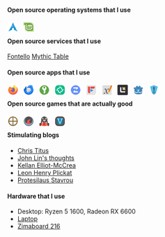 <!-- SHIELDS -->
<!-- http://shields.io -->

<!-- #### Info ? -->
<!-- - 🔭 I’m currently working on [Lite XL Project Template Manager](https://github.com/PerilousBooklet/lite-xl-ptm) -->
<!-- - 🌱 I’m currently learning Lua -->
<!-- - 👯 I’m looking to collaborate on ? -->
<!-- - 🤔 I’m looking for help with documenting Lite XL -->
<!-- - 💬 Ask me about Arch Linux, ? -->
<!-- - 📫 How to reach me: @perilousbooklet:matrix.org -->
<!-- - 😄 Pronouns: he/him -->
<!-- - ⚡ Fun fact: ? -->

#### Open source operating systems that I use
[<img align="left" alt="Arch Linux" width="26px" src="./icons/arch.svg" style="padding-right:10px;" />][arch]
[<img align="left" alt="Linux Mint" width="26px" src="./icons/linux-mint.svg" style="padding-right:10px;" />][linux-mint]

<br />

#### Open source services that I use
[Fontello](https://fontello.com/)
[Mythic Table](https://www.mythictable.com/)

#### Open source apps that I use
[<img align="left" alt="Firefox" width="26px" src="./icons/firefox.svg" style="padding-right:10px;" />][firefox]
[<img align="left" alt="Thunderbird" width="26px" src="./icons/thunderbird.svg" style="padding-right:10px;" />][thunderbird]
[<img align="left" alt="KeepassXC" width="26px" src="./icons/keepassxc.svg" style="padding-right:10px;" />][keepassxc]
[<img align="left" alt="Element Desktop" width="26px" src="./icons/element-desktop-bin.svg" style="padding-right:10px;" />][element-desktop]
[<img align="left" alt="Zulip" width="26px" src="./icons/zulip.svg" style="padding-right:10px;" />][zulip]
[<img align="left" alt="FreeTube" width="26px" src="./icons/freetube-bin.svg" style="padding-right:10px;" />][freetube]
[<img align="left" alt="Xournal++" width="26px" src="./icons/xournalpp.svg" style="padding-right:10px;" />][xournalpp]
[<img align="left" alt="Lite XL" width="26px" src="./icons/lite-xl.svg" style="padding-right:10px;" />][lite-xl]
[<img align="left" alt="Godot" width="26px" src="./icons/godot.svg" style="padding-right:10px;" />][godot]
[<img align="left" alt="Heroic Games Launcher" width="26px" src="./icons/heroic-games-launcher.svg" style="padding-right:10px;" />][heroic-games-launcher]

<br />

#### Open source games that are actually good
[<img align="left" alt="0AD" width="26px" src="./icons/0ad.svg" style="padding-right:10px;" />][0ad]
[<img align="left" alt="Xonotic" width="26px" src="./icons/xonotic.svg" style="padding-right:10px;" />][xonotic]
[<img align="left" alt="SuperTuxKart" width="26px" src="./icons/supertuxkart.svg" style="padding-right:10px;" />][supertuxkart]
[<img align="left" alt="Veloren" width="26px" src="./icons/veloren.svg" style="padding-right:10px;" />][veloren]

<br />

#### Stimulating blogs
- [Chris Titus](https://christitus.com/)
- [John Lin's thoughts](https://voxely.net/blog/)
- [Kellan Elliot-McCrea](https://laughingmeme.org/)
- [Leon Henry Plickat](https://leon_plickat.srht.site/writing.html)
- [Protesilaus Stavrou](https://protesilaos.com/)

#### Hardware that I use
- Desktop: Ryzen 5 1600, Radeon RX 6600
- [Laptop][laptop]
- [Zimaboard 216][zimaboard216]

<!-- Bibliography -->

<!-- Operating systems -->
[arch]: https://archlinux.org/
[linux-mint]: https://www.linuxmint.com/

<!-- Apps -->
[firefox]: https://www.mozilla.org/en-US/firefox/new/
[thunderbird]: https://www.thunderbird.net/en-US/
[keepassxc]: https://keepassxc.org/
[element-desktop]: https://element.io/
[zulip]: https://zulip.com/
[freetube]: https://freetubeapp.io/
[xournalpp]: https://xournalpp.github.io/
[lite-xl]: https://lite-xl.com/
[godot]: https://godotengine.org/
[heroic-games-launcher]: https://heroicgameslauncher.com/

[0ad]: https://play0ad.com/
[xonotic]: https://xonotic.org/
[supertuxkart]: https://supertuxkart.net/Main_Page
[veloren]: https://veloren.net/

<!-- Hardware -->
[laptop]: https://laptopwithlinux.com/
[zimaboard216]: https://shop.zimaboard.com/products/zimaboard-single-board-server

<!-- Books -->
<!-- [b1]:  -->
 
<!--
**PerilousBooklet/PerilousBooklet** is a ✨ _special_ ✨ repository because its `README.md` (this file) appears on your GitHub profile.

Here are some ideas to get you started:

- 🔭 I’m currently working on ...
- 🌱 I’m currently learning ...
- 👯 I’m looking to collaborate on ...
- 🤔 I’m looking for help with ...
- 💬 Ask me about ...
- 📫 How to reach me: ...
- 😄 Pronouns: ...
- ⚡ Fun fact: ...
-->
